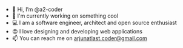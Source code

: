 - 👋 Hi, I’m @a2-coder
- 🔭 I'm currently working on something cool
- 💻 I am a software engineer, architect and open source enthusiast
- 😍 I love designing and developing web applications
- 📫 You can reach me on arjunatlast.coder@gmail.com
